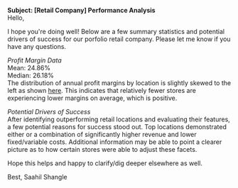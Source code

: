 **Subject: [Retail Company] Performance Analysis**<br>
Hello,<br>

I hope you're doing well! Below are a few summary statistics and potential drivers of success for our porfolio retail company. Please let me know if you have any questions.<br>

*Profit Margin Data*<br>
Mean: 24.86%<br>
Median: 26.18%<br>
The distribution of annual profit margins by location is slightly skewed to the left as shown [here](www.example.com). This indicates that relatively fewer stores are experiencing lower margins on average, which is positive.<br>

*Potential Drivers of Success*<br>
After identifying outperforming retail locations and evaluating their features, a few potential reasons for success stood out. Top locations demonstrated either or a combination of significantly higher revenue and lower fixed/variable costs. Additional information may be able to point a clearer picture as to how certain stores were able to adjust these facets.<br>

Hope this helps and happy to clarify/dig deeper elsewhere as well.<br>

Best,
Saahil Shangle
